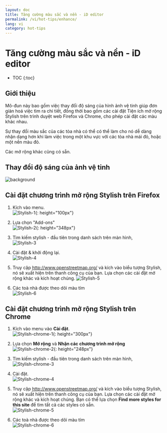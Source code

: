 ```yaml
---
layout: doc
title: Tăng cường màu sắc và nền - iD editor
permalink: /vi/hot-tips/enhance/
lang: vi
category: hot-tips
---
```


Tăng cường màu sắc và nền - iD editor
============

- TOC
{:toc}

Giới thiệu
------------

Mô-đun này bao gồm việc thay đổi độ sáng của hình ảnh vệ tinh giúp đơn giản hoá việc tìm ra chi tiết, đồng thời bao gồm  các cài đặt Tiện ích mở rộng Stylish trên trình duyệt web Firefox và Chrome, cho phép cài đặt các màu khác nhau.  

Sự thay đổi màu sắc của các tòa nhà có thể có thể làm cho nó dễ dàng nhận dạng hơn khi làm việc trong một khu vực với các tòa nhà mái đỏ, hoặc một nền màu đỏ.  

Các mở rộng khác cũng có sẵn. 

Thay đổi độ sáng của ảnh vệ tinh
--------------------------------------------------

![background][]

Cài đặt chương trình mở rộng Stylish trên Firefox  
-------------------------------------------

1.  Kích vào menu.  
![Stylish-1]{: height="100px"}

2.  Lựa chọn "Add-ons"  
![Stylish-2]{: height="348px"}

3.  Tìm kiếm stylish - đầu tiên trong danh sách trên màn hình,  
![Stylish-3][]

4.  Cài đặt & khởi động lại.  
![Stylish-4][]

5.  Truy cập <http://www.openstreetmap.org/> và kích vào biểu tượng Stylish, nó sẽ xuất hiện trên thanh công cụ của bạn. Lựa chọn các cài đặt mở rộng khác và kích hoạt chúng.
![Stylish-5][]

6.  Các toà nhà được theo dõi màu tím  
![Stylish-6][]


Cài đặt chương trình mở rộng Stylish trên Chrome  
-------------------------------------------

1.  Kích vào menu vào **Cài đặt**.  
![Stylish-chrome-1]{: height="300px"}

2.  Lựa chọn **Mở rộng** và **Nhận các chương trình mở rộng**  
![Stylish-chrome-2]{: height="248px"}

3.  Tìm kiếm stylish - đầu tiên trong danh sách trên màn hình,  
![Stylish-chrome-3][]

4.  Cài đặt.  
![Stylish-chrome-4][]

5.  Truy cập <http://www.openstreetmap.org/> và kích vào biểu tượng Stylish, nó sẽ xuất hiện trên thanh công cụ của bạn. Lựa chọn các cài đặt mở rộng khác và kích hoạt chúng. Bạn có thể lựa chọn **Find more styles for this site** để tìm tất cả các styles có sẵn.  
![Stylish-chrome-5][]

6.  Các toà nhà được theo dõi màu tím   
![Stylish-chrome-6][]



[background]:/images/hot-tips/background.gif
[Stylish-1]:/images/hot-tips/Stylish-1.png
[Stylish-2]:/images/hot-tips/Stylish-2.png
[Stylish-3]:/images/hot-tips/Stylish-3.png
[Stylish-4]:/images/hot-tips/Stylish-4.png
[Stylish-5]:/images/hot-tips/Stylish-5.png
[Stylish-6]:/images/hot-tips/HOT-purple-buildings.png
[Stylish-chrome-1]:/images/hot-tips/chrome_1-settings.png
[Stylish-chrome-2]:/images/hot-tips/chrome_2-extensions.png
[Stylish-chrome-3]:/images/hot-tips/chrome_3-stylish.png
[Stylish-chrome-4]:/images/hot-tips/chrome_4-stylish-add.png
[Stylish-chrome-5]:/images/hot-tips/chrome_5-more-styles.png
[Stylish-chrome-6]:/images/hot-tips/chrome_6-purple-stylish.png